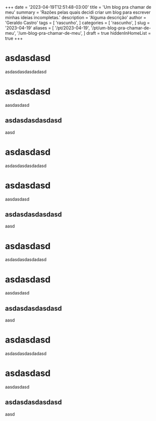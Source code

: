 +++
date = '2023-04-19T12:51:48-03:00'
title = 'Um blog pra chamar de meu'
summary = 'Razões pelas quais decidi criar um blog para escrever minhas ideias incompletas.'
description = 'Alguma descrição'
author = 'Geraldo Castro'
tags = [
    'rascunho',
]
categories = [
    'rascunho',
]
slug = '2023-04-19'
aliases = [
    '/pt/2023-04-19',
    '/pt/um-blog-pra-chamar-de-meu',
    '/um-blog-pra-chamar-de-meu',
]
draft = true
hiddenInHomeList = true
+++

# asdasdasd

asdasdasdasdadasd

# asdasdasd

aasdasdasd

## asdasdasdasdasd

aasd

# asdasdasd

asdasdasdasdadasd

# asdasdasd

aasdasdasd

## asdasdasdasdasd

aasd

# asdasdasd

asdasdasdasdadasd

# asdasdasd

aasdasdasd

## asdasdasdasdasd

aasd

# asdasdasd

asdasdasdasdadasd

# asdasdasd

aasdasdasd

## asdasdasdasdasd

aasd
